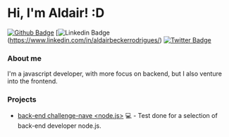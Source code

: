 # Hi, I'm Aldair! :D

[![Github Badge](https://img.shields.io/badge/-Github-000?style=flat-square&logo=Github&logoColor=white&link=https://github.com/Aldairbr)](https://github.com/Aldairbr)
[![Linkedin Badge](https://img.shields.io/badge/-LinkedIn-blue?style=flat-square&logo=Linkedin&logoColor=white&link=https://www.linkedin.com/in/aldairbeckerrodrigues/)(https://www.linkedin.com/in/aldairbeckerrodrigues/)
[![Twitter Badge](https://img.shields.io/badge/-Twitter-1ca0f1?style=flat-square&labelColor=1ca0f1&logo=twitter&logoColor=white&link=https://twitter.com/ExBronze)](https://twitter.com/ExBronze)

### About me
I'm a javascript developer, with more focus on backend, but I also venture into the frontend.

### Projects
- [back-end challenge-nave <node.js>](https://github.com/Aldairbr/Backend-Challenge-Nave) 💻 - Test done for a selection of back-end developer node.js.
